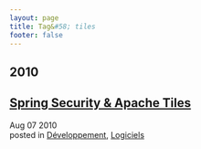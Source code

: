 ```yaml
---
layout: page
title: Tag&#58; tiles
footer: false
---
```


<div id="blog-archives" class="category">
<h2>2010</h2>

<article>
<h1><a href="/2010/08/07/spring-security-apache-tiles/index.html">Spring Security & Apache Tiles</a></h1>
<time datetime="2010-08-07T00:00:00-06:00" pubdate><span class='month'>Aug</span> <span class='day'>07</span> <span class='year'>2010</span></time>
<footer>
<span class="categories">posted in 
<a href='/categories/développement/'>Développement</a>, <a href='/categories/logiciels/'>Logiciels</a></span>
</footer>
</article>
</div>
